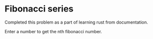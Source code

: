# Fibonacci series

Completed this problem as a part of learning rust from documentation.

Enter a number to get the nth fibonacci number.
